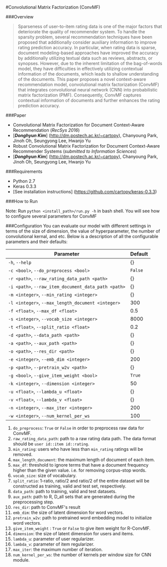 #Convolutional Matrix Factorization (ConvMF)

###Overview
> Sparseness of user-to-item rating data is one of the major factors that deteriorate the quality of recommender system. To handle the sparsity problem, several recommendation techniques have been proposed that additionally consider auxiliary information to improve rating prediction accuracy. In particular, when rating data is sparse, document modeling-based approaches have improved the accuracy by additionally utilizing textual data such as reviews, abstracts, or synopses. However, due to the inherent limitation of the bag-of-words model, they have difficulties in effectively utilizing contextual information of the documents, which leads to shallow understanding of the documents. This paper proposes a novel context-aware recommendation model, convolutional matrix factorization (ConvMF) that integrates convolutional neural network (CNN) into probabilistic matrix factorization (PMF). Consequently, ConvMF captures contextual information of documents and further enhances the rating prediction accuracy.

###Paper
- Convolutional Matrix Factorization for Document Context-Aware Recommendation (*RecSys 2016*)
 - [_**Donghyun Kim**_] (http://dm.postech.ac.kr/~cartopy), Chanyoung Park, Jinoh Oh, Seungyong Lee, Hwanjo Yu
- Robust Convolutional Matrix Factorization for Document Context-Aware Recommender Systems (*submitted to Information Sciences*)
 - [_**Donghyun Kim**_] (http://dm.postech.ac.kr/~cartopy), Chanyoung Park, Jinoh Oh, Seungyong Lee, Hwanjo Yu

###Requirements

- Python 2.7
- Keras 0.3.3
 - [See installation instructions] (https://github.com/cartopy/keras-0.3.3)

###How to Run

Note: Run `python <install_path>/run.py -h` in bash shell. You will see how to configure several parameters for ConvMF

###Configuration
You can evaluate our model with different settings in terms of the size of dimension, the value of hyperparameter, the number of convolutional kernal, and etc. Below is a description of all the configurable parameters and their defaults:

Parameter | Default
---       | ---
`-h`, `--help` | {}
`-c <bool>`, `--do_preprocess <bool>` | `False`
`-r <path>`, `--raw_rating_data_path <path>` | {}
`-i <path>`, `--raw_item_document_data_path <path>`| {}
`-m <integer>`, `--min_rating <integer>` | {}
`-l <integer>`, `--max_length_document <integer>` | 300
`-f <float>`, `--max_df <float>` | 0.5
`-s <integer>`, `--vocab_size <integer>` | 8000
`-t <float>`, `--split_ratio <float>` | 0.2
`-d <path>`, `--data_path <path>` | {}
`-a <path>`, `--aux_path <path>` | {}
`-o <path>`, `--res_dir <path>` | {}
`-e <integer>`, `--emb_dim <integer>` | 200
`-p <path>`, `--pretrain_w2v <path>` | {}
`-g <bool>`, `--give_item_weight <bool>` | `True`
`-k <integer>`, `--dimension <integer>` | 50
`-u <float>`, `--lambda_u <float>` | {}
`-v <float>`, `--lambda_v <float>` | {}
`-n <integer>`, `--max_iter <integer>` | 200
`-w <integer>`, `--num_kernel_per_ws` | 100

1. `do_preprocess`: `True` or `False` in order to preprocess raw data for ConvMF.
2. `raw_rating_data_path`: path to a raw rating data path. The data format should be `user id::item id::rating`.
3. `min_rating`: users who have less than `min_rating` ratings will be removed.
4. `max_length_document`: the maximum length of document of each item.
5. `max_df`: threshold to ignore terms that have a document frequency higher than the given value. i.e. for removing corpus-stop words.
6. `vocab_size`: size of vocabulary.
7. `split_ratio`: 1-ratio, ratio/2 and ratio/2 of the entire dataset will be constructed as training, valid and test set, respectively.
8. `data_path`: path to training, valid and test datasets.
9. `aux_path`: path to R, D_all sets that are generated during the preprocessing step.
10. `res_dir`: path to ConvMF's result
11. `emb_dim`: the size of latent dimension for word vectors.
12. `pretrain_w2v`: path to pretrained word embedding model to initialize word vectors.
13. `give_item_weight` : `True` or `False` to give item weight for R-ConvMF.
14. `dimension`: the size of latent dimension for users and items.
15. `lambda_u`: parameter of user regularizer.
16. `lambda_v`: parameter of item regularizer.
17. `max_iter`: the maximum number of iteration.
18. `num_kernel_per_ws`: the number of kernels per window size for CNN module.

